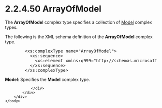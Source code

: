 <html dir="LTR" xmlns:mshelp="http://msdn.microsoft.com/mshelp" xmlns:ddue="http://ddue.schemas.microsoft.com/authoring/2003/5" xmlns:xlink="http://www.w3.org/1999/xlink" xmlns:tool="http://www.microsoft.com/tooltip">
    <head>
        <meta http-equiv="Content-Type" content="text/html; CHARSET=utf-8"></meta>
        <meta name="save" content="history"></meta>
        <title>2.2.4.50 ArrayOfModel</title>
        <xml>
            <mshelp:toctitle title="2.2.4.50 ArrayOfModel"></mshelp:toctitle>
            <mshelp:rltitle title="[MS-SSMDSWS-15]: ArrayOfModel"></mshelp:rltitle>
            <mshelp:keyword index="A" term="9721fcd4-9b97-46ac-95e3-ff3d54f1b020"></mshelp:keyword>
            <mshelp:attr name="DCSext.ContentType" value="open specification"></mshelp:attr>
            <mshelp:attr name="AssetID" value="9721fcd4-9b97-46ac-95e3-ff3d54f1b020"></mshelp:attr>
            <mshelp:attr name="TopicType" value="kbRef"></mshelp:attr>
            <mshelp:attr name="DCSext.Title" value="[MS-SSMDSWS-15]: ArrayOfModel" />
        </xml>
    </head>
    <body>
        <div id="header">
            <h1 class="heading">2.2.4.50 ArrayOfModel</h1>
        </div>
        <div id="mainSection">
            <div id="mainBody">
                <div id="allHistory" class="saveHistory"></div>
                <div id="sectionSection0" class="section" name="collapseableSection">
                    

<p>The <b>ArrayOfModel</b> complex type specifies a collection
of <a href="22b2c0e5-d2e9-48ad-a2e8-cba2050bdc1f.md">Model</a> complex types.</p>

<p>The following is the XML schema definition of the <b>ArrayOfModel</b>
complex type.</p>

<dl>
<dd>
<div><pre>   &lt;xs:complexType name=&quot;ArrayOfModel&quot;&gt;
     &lt;xs:sequence&gt;
       &lt;xs:element xmlns:q999=&quot;http://schemas.microsoft.com/sqlserver/masterdataservices/2009/09&quot; minOccurs=&quot;0&quot; maxOccurs=&quot;unbounded&quot; name=&quot;Model&quot; nillable=&quot;true&quot; type=&quot;q999:Model&quot; xmlns:xs=&quot;http://www.w3.org/2001/XMLSchema&quot; /&gt;
     &lt;/xs:sequence&gt;
   &lt;/xs:complexType&gt;
</pre></div>
</dd></dl>

<p><b>Model</b>: Specifies the <b>Model</b> complex
type.</p>


                </div>
            </div>
        </div>
    </body>
</html>